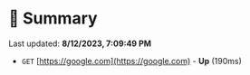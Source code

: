 # 📖 Summary
Last updated: **8/12/2023, 7:09:49 PM**

- `GET` [https://google.com](https://google.com) - **Up** (190ms)
